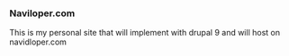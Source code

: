 ### Naviloper.com
This is my personal site that will implement with drupal 9 and will host on navidloper.com 
